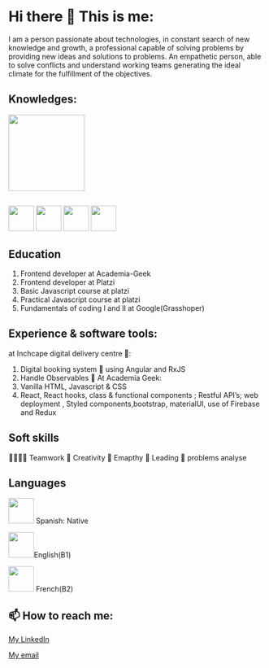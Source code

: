 # Hi there 👋 This is me: 
I am a person passionate about technologies, in constant search of
new knowledge and growth, a professional capable of solving problems by
providing new ideas and solutions to problems. An empathetic person, able
to solve conflicts and understand working teams generating the ideal
climate for the fulfillment of the objectives.
## Knowledges:
<div> <img src="https://user-images.githubusercontent.com/21248179/167494352-492362c5-4425-43b5-9540-f28ddbe0e0e5.png" alt="" width=150>

 ## 
 <img src="https://github.com/dann95moz/dann95moz/assets/21248179/9a1b2c0d-01c5-41e4-9346-0db0c3ccfdb8.png" width=50>

  <img src="https://github.com/dann95moz/dann95moz/assets/21248179/f3d63271-a3a6-4eaa-870d-559f06cb85c4.png" width=50>
<img src="https://user-images.githubusercontent.com/21248179/167495040-fe9bcd2f-874e-409f-8e92-4a847b7c6bcb.svg" width=50>
<img src="https://user-images.githubusercontent.com/21248179/167495907-13d59f64-4878-498f-a4d9-940589e71745.svg" width=50></div>


## Education
1. Frontend developer at Academia-Geek
2. Frontend developer at Platzi
3. Basic Javascript course at platzi
4. Practical Javascript course at platzi
6. Fundamentals of coding I and II  at Google(Grasshoper)
## Experience & software tools:
at Inchcape digital delivery centre 💪:
1. Digital booking system 📖 using Angular and RxJS
2. Handle Observables 👀
At Academia Geek:
1. Vanilla HTML, Javascript & CSS 
2. React, React hooks, class & functional components ; Restful API’s; web deployment , Styled components,bootstrap, materialUI, use of Firebase and Redux
## Soft skills
🏁👕👕👕 Teamwork
🎨 Creativity
🤗 Emapthy
🚩 Leading
🤔 problems analyse 
## Languages

<img src="https://user-images.githubusercontent.com/21248179/167497837-bd93f12b-7880-4b0d-994c-6322f0efea4b.jpg" width=50> Spanish: Native

<img src="https://user-images.githubusercontent.com/21248179/167501399-1ab1778b-026c-4de1-a108-a16e21b13d7a.png" alt="" width="50">English(B1)

<img src="https://user-images.githubusercontent.com/21248179/167498468-c9652119-762f-43ee-8dd9-9df181b0f874.svg" alt="" width="50">  French(B2)

##  📫 How to reach me:

[My LinkedIn](https://www.linkedin.com/in/daniel-corredor-acosta/)

[My email](mailto:danielcasw@gmail.com)

<!--
**dann95moz/dann95moz** is a ✨ _special_ ✨ repository because its `README.md` (this file) appears on your GitHub profile.

Here are some ideas to get you started:

- 🔭 I’m currently working on ...
- 🌱 I’m currently learning ...
- 👯 I’m looking to collaborate on ...
- 🤔 I’m looking for help with ...
- 💬 Ask me about ...
-
- 😄 Pronouns: ...
- ⚡ Fun fact: ...
-->
